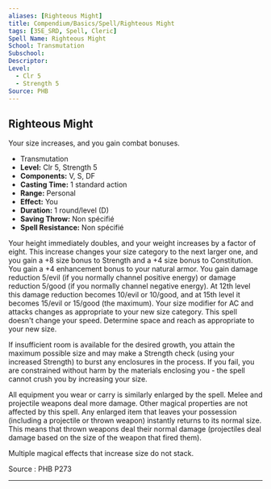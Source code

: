 ```yaml
---
aliases: [Righteous Might]
title: Compendium/Basics/Spell/Righteous Might
tags: [35E_SRD, Spell, Cleric]
Spell Name: Righteous Might
School: Transmutation
Subschool: 
Descriptor: 
Level:
  - Clr 5
  - Strength 5
Source: PHB
---
```



## Righteous Might

Your size increases, and you gain combat bonuses.

*   Transmutation
*   **Level:** Clr 5, Strength 5
*   **Components:** V, S, DF
*   **Casting Time:** 1 standard action
*   **Range:** Personal
*   **Effect:** You
*   **Duration:** 1 round/level (D)
*   **Saving Throw:** Non spécifié
*   **Spell Resistance:** Non spécifié

<p>Your height immediately doubles, and your weight increases by a factor of eight. This increase changes your size category to the next larger one, and you gain a +8 size bonus to Strength and a +4 size bonus to Constitution. You gain a +4 enhancement bonus to your natural armor. You gain damage reduction 5/evil (if you normally channel positive energy) or damage reduction 5/good (if you normally channel negative energy). At 12th level this damage reduction becomes 10/evil or 10/good, and at 15th level it becomes 15/evil or 15/good (the maximum). Your size modifier for AC and attacks changes as appropriate to your new size category. This spell doesn't change your speed. Determine space and reach as appropriate to your new size.</p><p>If insufficient room is available for the desired growth, you attain the maximum possible size and may make a Strength check (using your increased Strength) to burst any enclosures in the process. If you fail, you are constrained without harm by the materials enclosing you -  the spell cannot crush you by increasing your size.</p><p>All equipment you wear or carry is similarly enlarged by the spell. Melee and projectile weapons deal more damage. Other magical properties are not affected by this spell. Any enlarged item that leaves your possession (including a projectile or thrown weapon) instantly returns to its normal size. This means that thrown weapons deal their normal damage (projectiles deal damage based on the size of the weapon that fired them).</p><p>Multiple magical effects that increase size do not stack.</p>

Source : PHB P273

---

